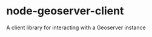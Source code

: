 node-geoserver-client
=====================

A client library for interacting with a Geoserver instance 
